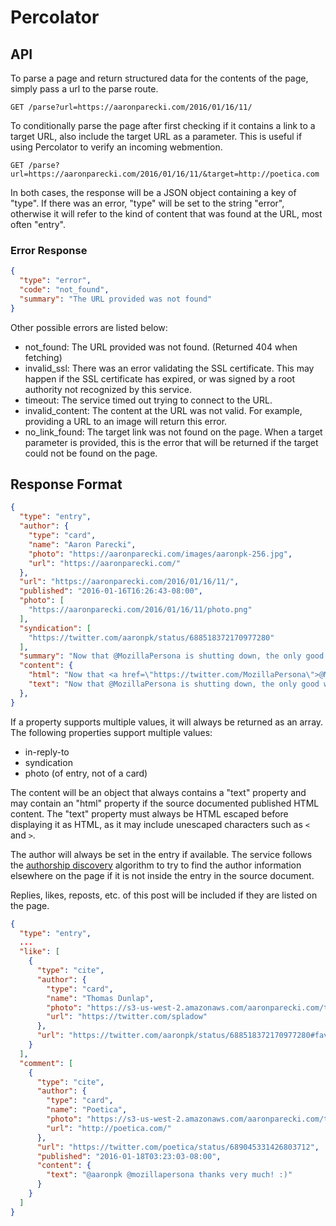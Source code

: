 Percolator
==========

API
---

To parse a page and return structured data for the contents of the page, simply pass a url to the parse route.

```
GET /parse?url=https://aaronparecki.com/2016/01/16/11/
```

To conditionally parse the page after first checking if it contains a link to a target URL, also include the target URL as a parameter. This is useful if using Percolator to verify an incoming webmention.

```
GET /parse?url=https://aaronparecki.com/2016/01/16/11/&target=http://poetica.com
```

In both cases, the response will be a JSON object containing a key of "type". If there was an error, "type" will be set to the string "error", otherwise it will refer to the kind of content that was found at the URL, most often "entry".

### Error Response

```json
{
  "type": "error",
  "code": "not_found",
  "summary": "The URL provided was not found"
}
```

Other possible errors are listed below:

* not_found: The URL provided was not found. (Returned 404 when fetching)
* invalid_ssl: There was an error validating the SSL certificate. This may happen if the SSL certificate has expired, or was signed by a root authority not recognized by this service.
* timeout: The service timed out trying to connect to the URL.
* invalid_content: The content at the URL was not valid. For example, providing a URL to an image will return this error.
* no_link_found: The target link was not found on the page. When a target parameter is provided, this is the error that will be returned if the target could not be found on the page.


Response Format
---------------

```json
{
  "type": "entry",
  "author": {
  	"type": "card",
  	"name": "Aaron Parecki",
  	"photo": "https://aaronparecki.com/images/aaronpk-256.jpg",
  	"url": "https://aaronparecki.com/"
  },
  "url": "https://aaronparecki.com/2016/01/16/11/",
  "published": "2016-01-16T16:26:43-08:00",
  "photo": [
    "https://aaronparecki.com/2016/01/16/11/photo.png"
  ],
  "syndication": [
    "https://twitter.com/aaronpk/status/688518372170977280"
  ],
  "summary": "Now that @MozillaPersona is shutting down, the only good way to do email-based login is how @poetica does it.",
  "content": {
    "html": "Now that <a href=\"https://twitter.com/MozillaPersona\">@MozillaPersona</a> is shutting down, the only good way to do email-based login is how <a href=\"https://twitter.com/poetica\">@poetica</a> does it.",
    "text": "Now that @MozillaPersona is shutting down, the only good way to do email-based login is how @poetica does it."
  },
}
```

If a property supports multiple values, it will always be returned as an array. The following properties support multiple values:

* in-reply-to
* syndication
* photo (of entry, not of a card)

The content will be an object that always contains a "text" property and may contain an "html" property if the source documented published HTML content. The "text" property must always be HTML escaped before displaying it as HTML, as it may include unescaped characters such as `<` and `>`.

The author will always be set in the entry if available. The service follows the [authorship discovery](http://indiewebcamp.com/authorship) algorithm to try to find the author information elsewhere on the page if it is not inside the entry in the source document.

Replies, likes, reposts, etc. of this post will be included if they are listed on the page.

```json
{
  "type": "entry",
  ...
  "like": [
    {
      "type": "cite",
      "author": {
        "type": "card",
        "name": "Thomas Dunlap",
        "photo": "https://s3-us-west-2.amazonaws.com/aaronparecki.com/twitter.com/9055c458a67762637c0071006b16c78f25cb610b224dbc98f48961d772faff4d.jpeg",
        "url": "https://twitter.com/spladow"
      },
      "url": "https://twitter.com/aaronpk/status/688518372170977280#favorited-by-16467582"
    }
  ],
  "comment": [
    {
      "type": "cite",
      "author": {
        "type": "card",
        "name": "Poetica",
        "photo": "https://s3-us-west-2.amazonaws.com/aaronparecki.com/twitter.com/192664bb706b2998ed42a50a860490b6aa1bb4926b458ba293b4578af599aa6f.png",
        "url": "http://poetica.com/"
      },
      "url": "https://twitter.com/poetica/status/689045331426803712",
      "published": "2016-01-18T03:23:03-08:00",
      "content": {
        "text": "@aaronpk @mozillapersona thanks very much! :)"
      }
    }
  ]
}

```

